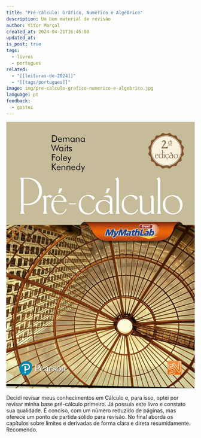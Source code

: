 ```yaml
---
title: "Pré-cálculo: Gráfico, Numérico e Algébrico"
description: Um bom material de revisão
author: Vítor Marçal
created_at: 2024-04-21T16:45:00
updated_at: 
is_post: true
tags:
  - livros
  - portugues
related:
  - "[[leituras-de-2024]]"
  - "[[tags/portugues]]"
image: img/pre-calculo-grafico-numerico-e-algebrico.jpg
language: pt
feedback:
  - gostei
---
```


![pre-calculo-grafico-numerico-e-algebrico](img/pre-calculo-grafico-numerico-e-algebrico.jpg)

Decidi revisar meus conhecimentos em Cálculo e, para isso, optei por revisar minha base pré-cálculo primeiro. Já possuía este livro e constato sua qualidade. É conciso, com um número reduzido de páginas, mas oferece um ponto de partida sólido para revisão. No final aborda os capítulos sobre limites e derivadas de forma clara e direta resumidamente. Recomendo.